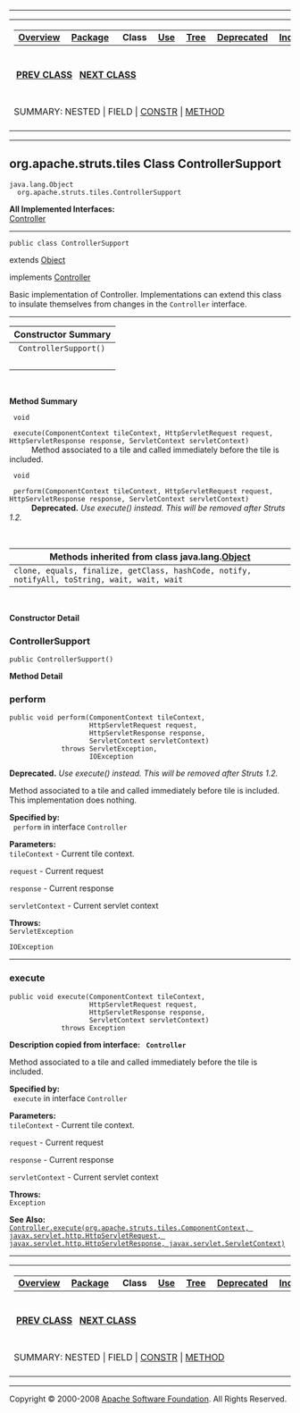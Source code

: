 ------------------------------------------------------------------------

<span id="navbar_top"></span> [](#skip-navbar_top "Skip navigation links")

<table>
<colgroup>
<col width="50%" />
<col width="50%" />
</colgroup>
<tbody>
<tr class="odd">
<td align="left"><span id="navbar_top_firstrow"></span>
<table>
<tbody>
<tr class="odd">
<td align="left"><a href="../../../../overview-summary.html.md"><strong>Overview</strong></a> </td>
<td align="left"><a href="package-summary.html.md"><strong>Package</strong></a> </td>
<td align="left"> <strong>Class</strong> </td>
<td align="left"><a href="class-use/ControllerSupport.html.md"><strong>Use</strong></a> </td>
<td align="left"><a href="package-tree.html.md"><strong>Tree</strong></a> </td>
<td align="left"><a href="../../../../deprecated-list.html.md"><strong>Deprecated</strong></a> </td>
<td align="left"><a href="../../../../index-all.html.md"><strong>Index</strong></a> </td>
<td align="left"><a href="../../../../help-doc.html.md"><strong>Help</strong></a> </td>
</tr>
</tbody>
</table></td>
<td align="left"></td>
</tr>
<tr class="even">
<td align="left"> <a href="../../../../org/apache/struts/tiles/Controller.html.md" title="interface in org.apache.struts.tiles"><strong>PREV CLASS</strong></a>   <a href="../../../../org/apache/struts/tiles/DefinitionAttribute.html" title="class in org.apache.struts.tiles"><strong>NEXT CLASS</strong></a></td>
<td align="left"><a href="../../../../index.html.md?org/apache/struts/tiles/ControllerSupport.html"><strong>FRAMES</strong></a>    <a href="ControllerSupport.html"><strong>NO FRAMES</strong></a>    
<a href="../../../../allclasses-noframe.html.md"><strong>All Classes</strong></a></td>
</tr>
<tr class="odd">
<td align="left">SUMMARY: NESTED | FIELD | <a href="#constructor_summary">CONSTR</a> | <a href="#method_summary">METHOD</a></td>
<td align="left">DETAIL: FIELD | <a href="#constructor_detail">CONSTR</a> | <a href="#method_detail">METHOD</a></td>
</tr>
</tbody>
</table>

<span id="skip-navbar_top"></span>

------------------------------------------------------------------------

org.apache.struts.tiles
 Class ControllerSupport
------------------------

    java.lang.Object
      org.apache.struts.tiles.ControllerSupport

**All Implemented Interfaces:**  
[Controller](../../../../org/apache/struts/tiles/Controller.html.md "interface in org.apache.struts.tiles")

------------------------------------------------------------------------

    public class ControllerSupport

extends [Object](http://java.sun.com/j2se/1.4.2/docs/api/java/lang/Object.html.md?is-external=true "class or interface in java.lang")

implements [Controller](../../../../org/apache/struts/tiles/Controller.html.md "interface in org.apache.struts.tiles")

Basic implementation of Controller. Implementations can extend this class to insulate themselves from changes in the `Controller` interface.

------------------------------------------------------------------------

<span id="constructor_summary"></span>

| **Constructor Summary** |
|-------------------------|
| ` ControllerSupport()`  
                          |

  <span id="method_summary"></span>

**Method Summary**

` void`

` execute(ComponentContext tileContext, HttpServletRequest request, HttpServletResponse response, ServletContext servletContext)`
           Method associated to a tile and called immediately before the tile is included.

` void`

` perform(ComponentContext tileContext, HttpServletRequest request, HttpServletResponse response, ServletContext servletContext)`
           **Deprecated.** *Use execute() instead. This will be removed after Struts 1.2.*

 <span id="methods_inherited_from_class_java.lang.Object"></span>

| **Methods inherited from class java.lang.[Object](http://java.sun.com/j2se/1.4.2/docs/api/java/lang/Object.html.md?is-external=true "class or interface in java.lang")** |
|-----------------------------------------------------------------------------------------------------------------------------------------------------------------------|
| `clone, equals, finalize, getClass, hashCode, notify, notifyAll, toString, wait, wait, wait`                                                                          |

 

<span id="constructor_detail"></span>

**Constructor Detail**

### ControllerSupport

    public ControllerSupport()

<span id="method_detail"></span>

**Method Detail**

### perform

    public void perform(ComponentContext tileContext,
                        HttpServletRequest request,
                        HttpServletResponse response,
                        ServletContext servletContext)
                 throws ServletException,
                        IOException

**Deprecated.** *Use execute() instead. This will be removed after Struts 1.2.*

Method associated to a tile and called immediately before tile is included. This implementation does nothing.

**Specified by:**  
` perform` in interface `Controller`

<!-- -->

**Parameters:**  
`tileContext` - Current tile context.

`request` - Current request

`response` - Current response

`servletContext` - Current servlet context

**Throws:**  
`ServletException`

`IOException`

------------------------------------------------------------------------

### execute

    public void execute(ComponentContext tileContext,
                        HttpServletRequest request,
                        HttpServletResponse response,
                        ServletContext servletContext)
                 throws Exception

**Description copied from interface: ` Controller`**

Method associated to a tile and called immediately before the tile is included.

**Specified by:**  
` execute` in interface `Controller`

<!-- -->

**Parameters:**  
`tileContext` - Current tile context.

`request` - Current request

`response` - Current response

`servletContext` - Current servlet context

**Throws:**  
`Exception`

**See Also:**  
[`Controller.execute(org.apache.struts.tiles.ComponentContext, javax.servlet.http.HttpServletRequest, javax.servlet.http.HttpServletResponse, javax.servlet.ServletContext)`](../../../../org/apache/struts/tiles/Controller.html.md#execute(org.apache.struts.tiles.ComponentContext,%20javax.servlet.http.HttpServletRequest,%20javax.servlet.http.HttpServletResponse,%20javax.servlet.ServletContext))

------------------------------------------------------------------------

<span id="navbar_bottom"></span> [](#skip-navbar_bottom "Skip navigation links")

<table>
<colgroup>
<col width="50%" />
<col width="50%" />
</colgroup>
<tbody>
<tr class="odd">
<td align="left"><span id="navbar_bottom_firstrow"></span>
<table>
<tbody>
<tr class="odd">
<td align="left"><a href="../../../../overview-summary.html.md"><strong>Overview</strong></a> </td>
<td align="left"><a href="package-summary.html.md"><strong>Package</strong></a> </td>
<td align="left"> <strong>Class</strong> </td>
<td align="left"><a href="class-use/ControllerSupport.html.md"><strong>Use</strong></a> </td>
<td align="left"><a href="package-tree.html.md"><strong>Tree</strong></a> </td>
<td align="left"><a href="../../../../deprecated-list.html.md"><strong>Deprecated</strong></a> </td>
<td align="left"><a href="../../../../index-all.html.md"><strong>Index</strong></a> </td>
<td align="left"><a href="../../../../help-doc.html.md"><strong>Help</strong></a> </td>
</tr>
</tbody>
</table></td>
<td align="left"></td>
</tr>
<tr class="even">
<td align="left"> <a href="../../../../org/apache/struts/tiles/Controller.html.md" title="interface in org.apache.struts.tiles"><strong>PREV CLASS</strong></a>   <a href="../../../../org/apache/struts/tiles/DefinitionAttribute.html" title="class in org.apache.struts.tiles"><strong>NEXT CLASS</strong></a></td>
<td align="left"><a href="../../../../index.html.md?org/apache/struts/tiles/ControllerSupport.html"><strong>FRAMES</strong></a>    <a href="ControllerSupport.html"><strong>NO FRAMES</strong></a>    
<a href="../../../../allclasses-noframe.html.md"><strong>All Classes</strong></a></td>
</tr>
<tr class="odd">
<td align="left">SUMMARY: NESTED | FIELD | <a href="#constructor_summary">CONSTR</a> | <a href="#method_summary">METHOD</a></td>
<td align="left">DETAIL: FIELD | <a href="#constructor_detail">CONSTR</a> | <a href="#method_detail">METHOD</a></td>
</tr>
</tbody>
</table>

<span id="skip-navbar_bottom"></span>

------------------------------------------------------------------------

Copyright © 2000-2008 [Apache Software Foundation](http://www.apache.org/). All Rights Reserved.
